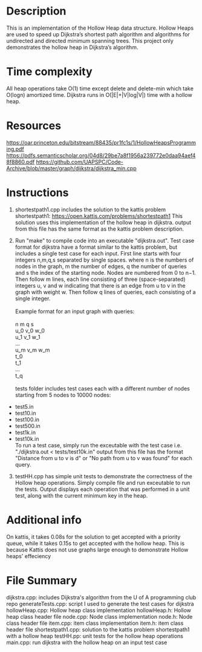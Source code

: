 # Description
This is an implementation of the Hollow Heap data structure. Hollow Heaps are used to speed up Dijkstra’s shortest path algorithm 
and algorithms for undirected and directed minimum spanning trees. This project only demonstrates the hollow heap in Dijkstra’s algorithm.

# Time complexity
All heap operations take O(1) time except delete and delete-min which take O(logn) amortized time.
Dijkstra runs in O(|E|+|V|log|V|) time with a hollow heap.

# Resources
https://oar.princeton.edu/bitstream/88435/pr1fc1s/1/HollowHeapsProgramming.pdf
https://pdfs.semanticscholar.org/04d8/29be7a8f1956a239772e0daa94aef48f8860.pdf
https://github.com/UAPSPC/Code-Archive/blob/master/graph/dijkstra/dijkstra_min.cpp

# Instructions
1. shortestpath1.cpp includes the solution to the kattis problem shortestpath1: https://open.kattis.com/problems/shortestpath1
This solution uses this implementation of the hollow heap in dijkstra. output from this file has the same format as the kattis problem description.

2. Run "make" to compile code into an executable "dijkstra.out".
Test case format for dijkstra have a format similar to the kattis problem, but includes a single test case for each input.
First line starts with four integers n,m,q,s separated by single spaces. where n is the numbers of nodes in the graph, 
m the number of edges, q the number of queries and s the index of the starting node. Nodes are numbered from 0 to n−1.
Then follow m lines, each line consisting of three (space-separated) integers u, v and w indicating that there is an 
edge from u to v in the graph with weight w. Then follow q lines of queries, each consisting of a single integer.<br><br>
Example format for an input graph with queries:<br><br>
n m q s<br>
u_0 v_0 w_0<br>
u_1 v_1 w_1<br>
...<br>
u_m v_m w_m<br>
t_0<br>
t_1<br>
...<br>
t_q<br><br>
tests folder includes test cases each with a different number of nodes starting from 5 nodes to 10000 nodes:
- test5.in
- test10.in
- test100.in
- test500.in
- test1k.in
- test10k.in<br>
To run a test case, simply run the exceutable with the test case i.e. "./dijkstra.out < tests/test10k.in"
output from this file has the format "Distance from u to v is d" or "No path from u to v was found" for each query.

3. testHH.cpp has simple unit tests to demonstrate the correctness of the Hollow heap operations. Simply compile file
and run exceutable to run the tests. Output displays each operation that was performed in a unit test, along with the
current minimum key in the heap.

# Additional info
On kattis, it takes 0.08s for the solution to get accepted with a priority queue, while it takes 0.15s to get accepted with the hollow heap.
This is because Kattis does not use graphs large enough to demonstrate Hollow heaps' effeciency

# File Summary
dijkstra.cpp: includes Dijkstra's algorithm from the U of A programming club repo
generateTests.cpp: script I used to generate the test cases for dijkstra
hollowHeap.cpp: Hollow heap class implementation
hollowHeap.h: Hollow heap class header file
node.cpp: Node class implementation
node.h: Node class header file
item.cpp: item class implementation
item.h: item class header file
shortestpath1.cpp: solution to the kattis problem shortestpath1 with a hollow heap
testHH.pp: unit tests for the hollow heap operations
main.cpp: run dijkstra with the hollow heap on an input test case
